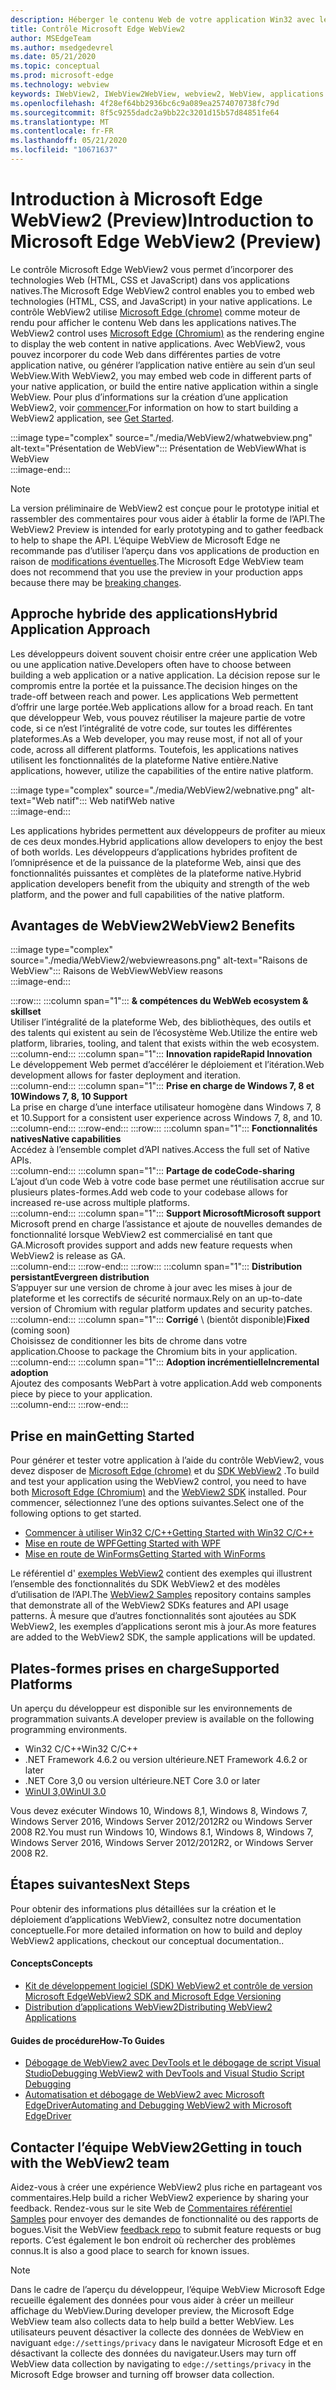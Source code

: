 ```yaml
---
description: Héberger le contenu Web de votre application Win32 avec le contrôle WebView 2 de Microsoft Edge
title: Contrôle Microsoft Edge WebView2
author: MSEdgeTeam
ms.author: msedgedevrel
ms.date: 05/21/2020
ms.topic: conceptual
ms.prod: microsoft-edge
ms.technology: webview
keywords: IWebView2, IWebView2WebView, webview2, WebView, applications Win32, Win32, Edge, ICoreWebView2, CoreWebView2, ICoreWebView2Host, contrôle de navigateur, html Edge, Windows Forms, WinForms, WPF, .NET
ms.openlocfilehash: 4f28ef64bb2936bc6c9a089ea2574070738fc79d
ms.sourcegitcommit: 8f5c9255dadc2a9bb22c3201d15b57d84851fe64
ms.translationtype: MT
ms.contentlocale: fr-FR
ms.lasthandoff: 05/21/2020
ms.locfileid: "10671637"
---
```

# <span data-ttu-id="01db1-104">Introduction à Microsoft Edge WebView2 (Preview)</span><span class="sxs-lookup"><span data-stu-id="01db1-104">Introduction to Microsoft Edge WebView2 (Preview)</span></span>  

<span data-ttu-id="01db1-105">Le contrôle Microsoft Edge WebView2 vous permet d’incorporer des technologies Web (HTML, CSS et JavaScript) dans vos applications natives.</span><span class="sxs-lookup"><span data-stu-id="01db1-105">The Microsoft Edge WebView2 control enables you to embed web technologies \(HTML, CSS, and JavaScript\) in your native applications.</span></span>  <span data-ttu-id="01db1-106">Le contrôle WebView2 utilise [Microsoft Edge (chrome)](https://www.microsoftedgeinsider.com) comme moteur de rendu pour afficher le contenu Web dans les applications natives.</span><span class="sxs-lookup"><span data-stu-id="01db1-106">The WebView2 control uses [Microsoft Edge (Chromium)](https://www.microsoftedgeinsider.com) as the rendering engine to display the web content in native applications.</span></span>  <span data-ttu-id="01db1-107">Avec WebView2, vous pouvez incorporer du code Web dans différentes parties de votre application native, ou générer l’application native entière au sein d’un seul WebView.</span><span class="sxs-lookup"><span data-stu-id="01db1-107">With WebView2, you may embed web code in different parts of your native application, or build the entire native application within a single WebView.</span></span>  <span data-ttu-id="01db1-108">Pour plus d’informations sur la création d’une application WebView2, voir [commencer.](./index.md#getting-started)</span><span class="sxs-lookup"><span data-stu-id="01db1-108">For information on how to start building a WebView2 application, see [Get Started](./index.md#getting-started).</span></span>  

:::image type="complex" source="./media/WebView2/whatwebview.png" alt-text="Présentation de WebView":::
   <span data-ttu-id="01db1-110">Présentation de WebView</span><span class="sxs-lookup"><span data-stu-id="01db1-110">What is WebView</span></span>  
:::image-end:::  

> [!NOTE]
> <span data-ttu-id="01db1-111">La version préliminaire de WebView2 est conçue pour le prototype initial et rassembler des commentaires pour vous aider à établir la forme de l’API.</span><span class="sxs-lookup"><span data-stu-id="01db1-111">The WebView2 Preview is intended for early prototyping and to gather feedback to help to shape the API.</span></span>  <span data-ttu-id="01db1-112">L’équipe WebView de Microsoft Edge ne recommande pas d’utiliser l’aperçu dans vos applications de production en raison de [modifications éventuelles](./releasenotes.md).</span><span class="sxs-lookup"><span data-stu-id="01db1-112">The Microsoft Edge WebView team does not recommend that you use the preview in your production apps because there may be [breaking changes](./releasenotes.md).</span></span>  

## <span data-ttu-id="01db1-113">Approche hybride des applications</span><span class="sxs-lookup"><span data-stu-id="01db1-113">Hybrid Application Approach</span></span>  

<span data-ttu-id="01db1-114">Les développeurs doivent souvent choisir entre créer une application Web ou une application native.</span><span class="sxs-lookup"><span data-stu-id="01db1-114">Developers often have to choose between building a web application or a native application.</span></span>  <span data-ttu-id="01db1-115">La décision repose sur le compromis entre la portée et la puissance.</span><span class="sxs-lookup"><span data-stu-id="01db1-115">The decision hinges on the trade-off between reach and power.</span></span>  <span data-ttu-id="01db1-116">Les applications Web permettent d’offrir une large portée.</span><span class="sxs-lookup"><span data-stu-id="01db1-116">Web applications allow for a broad reach.</span></span>  <span data-ttu-id="01db1-117">En tant que développeur Web, vous pouvez réutiliser la majeure partie de votre code, si ce n’est l’intégralité de votre code, sur toutes les différentes plateformes.</span><span class="sxs-lookup"><span data-stu-id="01db1-117">As a Web developer, you may reuse most, if not all of your code, across all different platforms.</span></span>  <span data-ttu-id="01db1-118">Toutefois, les applications natives utilisent les fonctionnalités de la plateforme Native entière.</span><span class="sxs-lookup"><span data-stu-id="01db1-118">Native applications, however, utilize the capabilities of the entire native platform.</span></span>  

:::image type="complex" source="./media/WebView2/webnative.png" alt-text="Web natif":::
   <span data-ttu-id="01db1-120">Web natif</span><span class="sxs-lookup"><span data-stu-id="01db1-120">Web native</span></span>  
:::image-end:::  

<span data-ttu-id="01db1-121">Les applications hybrides permettent aux développeurs de profiter au mieux de ces deux mondes.</span><span class="sxs-lookup"><span data-stu-id="01db1-121">Hybrid applications allow developers to enjoy the best of both worlds.</span></span>  <span data-ttu-id="01db1-122">Les développeurs d’applications hybrides profitent de l’omniprésence et de la puissance de la plateforme Web, ainsi que des fonctionnalités puissantes et complètes de la plateforme native.</span><span class="sxs-lookup"><span data-stu-id="01db1-122">Hybrid application developers benefit from the ubiquity and strength of the web platform, and the power and full capabilities of the native platform.</span></span>  

## <span data-ttu-id="01db1-123">Avantages de WebView2</span><span class="sxs-lookup"><span data-stu-id="01db1-123">WebView2 Benefits</span></span>   

:::image type="complex" source="./media/WebView2/webviewreasons.png" alt-text="Raisons de WebView":::
   <span data-ttu-id="01db1-125">Raisons de WebView</span><span class="sxs-lookup"><span data-stu-id="01db1-125">WebView reasons</span></span>  
:::image-end:::  

:::row:::
   :::column span="1":::
      **<span data-ttu-id="01db1-126">& compétences du Web</span><span class="sxs-lookup"><span data-stu-id="01db1-126">Web ecosystem \& skillset</span></span>**  
      <span data-ttu-id="01db1-127">Utiliser l’intégralité de la plateforme Web, des bibliothèques, des outils et des talents qui existent au sein de l’écosystème Web.</span><span class="sxs-lookup"><span data-stu-id="01db1-127">Utilize the entire web platform, libraries, tooling, and talent that exists within the web ecosystem.</span></span>  
   :::column-end:::
   :::column span="1":::
      **<span data-ttu-id="01db1-128">Innovation rapide</span><span class="sxs-lookup"><span data-stu-id="01db1-128">Rapid Innovation</span></span>**  
      <span data-ttu-id="01db1-129">Le développement Web permet d’accélérer le déploiement et l’itération.</span><span class="sxs-lookup"><span data-stu-id="01db1-129">Web development allows for faster deployment and iteration.</span></span>  
   :::column-end:::
   :::column span="1":::
      **<span data-ttu-id="01db1-130">Prise en charge de Windows 7, 8 et 10</span><span class="sxs-lookup"><span data-stu-id="01db1-130">Windows 7, 8, 10 Support</span></span>**  
      <span data-ttu-id="01db1-131">La prise en charge d’une interface utilisateur homogène dans Windows 7, 8 et 10.</span><span class="sxs-lookup"><span data-stu-id="01db1-131">Support for a consistent user experience across Windows 7, 8, and 10.</span></span>  
   :::column-end:::
:::row-end:::
:::row:::
   :::column span="1":::
      **<span data-ttu-id="01db1-132">Fonctionnalités natives</span><span class="sxs-lookup"><span data-stu-id="01db1-132">Native capabilities</span></span>**  
      <span data-ttu-id="01db1-133">Accédez à l’ensemble complet d’API natives.</span><span class="sxs-lookup"><span data-stu-id="01db1-133">Access the full set of Native APIs.</span></span>  
   :::column-end:::
   :::column span="1":::
      **<span data-ttu-id="01db1-134">Partage de code</span><span class="sxs-lookup"><span data-stu-id="01db1-134">Code-sharing</span></span>**  
      <span data-ttu-id="01db1-135">L’ajout d’un code Web à votre code base permet une réutilisation accrue sur plusieurs plates-formes.</span><span class="sxs-lookup"><span data-stu-id="01db1-135">Add web code to your codebase allows for increased re-use across multiple platforms.</span></span>  
   :::column-end:::
   :::column span="1":::
      **<span data-ttu-id="01db1-136">Support Microsoft</span><span class="sxs-lookup"><span data-stu-id="01db1-136">Microsoft support</span></span>**  
      <span data-ttu-id="01db1-137">Microsoft prend en charge l’assistance et ajoute de nouvelles demandes de fonctionnalité lorsque WebView2 est commercialisé en tant que GA.</span><span class="sxs-lookup"><span data-stu-id="01db1-137">Microsoft provides support and adds new feature requests when WebView2 is release as GA.</span></span>  
   :::column-end:::
:::row-end:::
:::row:::
   :::column span="1":::
      **<span data-ttu-id="01db1-138">Distribution persistant</span><span class="sxs-lookup"><span data-stu-id="01db1-138">Evergreen distribution</span></span>**  
      <span data-ttu-id="01db1-139">S’appuyer sur une version de chrome à jour avec les mises à jour de plateforme et les correctifs de sécurité normaux.</span><span class="sxs-lookup"><span data-stu-id="01db1-139">Rely on an up-to-date version of Chromium with regular platform updates and security patches.</span></span>  
   :::column-end:::
   :::column span="1":::
      <span data-ttu-id="01db1-140">**Corrigé** \ (bientôt disponible)</span><span class="sxs-lookup"><span data-stu-id="01db1-140">**Fixed** \(coming soon\)</span></span>  
      <span data-ttu-id="01db1-141">Choisissez de conditionner les bits de chrome dans votre application.</span><span class="sxs-lookup"><span data-stu-id="01db1-141">Choose to package the Chromium bits in your application.</span></span>  
   :::column-end:::
   :::column span="1":::
      **<span data-ttu-id="01db1-142">Adoption incrémentielle</span><span class="sxs-lookup"><span data-stu-id="01db1-142">Incremental adoption</span></span>**  
      <span data-ttu-id="01db1-143">Ajoutez des composants WebPart à votre application.</span><span class="sxs-lookup"><span data-stu-id="01db1-143">Add web components piece by piece to your application.</span></span>  
   :::column-end:::
:::row-end:::  

## <span data-ttu-id="01db1-144">Prise en main</span><span class="sxs-lookup"><span data-stu-id="01db1-144">Getting Started</span></span>  

<span data-ttu-id="01db1-145">Pour générer et tester votre application à l’aide du contrôle WebView2, vous devez disposer de [Microsoft Edge (chrome)](https://www.microsoftedgeinsider.com/download) et du [SDK WebView2](https://aka.ms/webviewnuget) .</span><span class="sxs-lookup"><span data-stu-id="01db1-145">To build and test your application using the WebView2 control, you need to have both [Microsoft Edge (Chromium)](https://www.microsoftedgeinsider.com/download) and the [WebView2 SDK](https://aka.ms/webviewnuget) installed.</span></span>  <span data-ttu-id="01db1-146">Pour commencer, sélectionnez l’une des options suivantes.</span><span class="sxs-lookup"><span data-stu-id="01db1-146">Select one of the following options to get started.</span></span>  

*   [<span data-ttu-id="01db1-147">Commencer à utiliser Win32 C/C++</span><span class="sxs-lookup"><span data-stu-id="01db1-147">Getting Started with Win32 C/C++</span></span>](./gettingstarted/win32.md)  
*   [<span data-ttu-id="01db1-148">Mise en route de WPF</span><span class="sxs-lookup"><span data-stu-id="01db1-148">Getting Started with WPF</span></span>](./gettingstarted/wpf.md)  
*   [<span data-ttu-id="01db1-149">Mise en route de WinForms</span><span class="sxs-lookup"><span data-stu-id="01db1-149">Getting Started with WinForms</span></span>](./gettingstarted/winforms.md)  

<span data-ttu-id="01db1-150">Le référentiel d' [exemples WebView2](https://github.com/MicrosoftEdge/WebView2Samples) contient des exemples qui illustrent l’ensemble des fonctionnalités du SDK WebView2 et des modèles d’utilisation de l’API.</span><span class="sxs-lookup"><span data-stu-id="01db1-150">The [WebView2 Samples](https://github.com/MicrosoftEdge/WebView2Samples) repository contains samples that demonstrate all of the WebView2 SDKs features and API usage patterns.</span></span> <span data-ttu-id="01db1-151">À mesure que d’autres fonctionnalités sont ajoutées au SDK WebView2, les exemples d’applications seront mis à jour.</span><span class="sxs-lookup"><span data-stu-id="01db1-151">As more features are added to the WebView2 SDK, the sample applications will be updated.</span></span>   

## <span data-ttu-id="01db1-152">Plates-formes prises en charge</span><span class="sxs-lookup"><span data-stu-id="01db1-152">Supported Platforms</span></span>  

<span data-ttu-id="01db1-153">Un aperçu du développeur est disponible sur les environnements de programmation suivants.</span><span class="sxs-lookup"><span data-stu-id="01db1-153">A developer preview is available on the following programming environments.</span></span>  

*   <span data-ttu-id="01db1-154">Win32 C/C++</span><span class="sxs-lookup"><span data-stu-id="01db1-154">Win32 C/C++</span></span>  
*   <span data-ttu-id="01db1-155">.NET Framework 4.6.2 ou version ultérieure</span><span class="sxs-lookup"><span data-stu-id="01db1-155">.NET Framework 4.6.2 or later</span></span>  
*   <span data-ttu-id="01db1-156">.NET Core 3,0 ou version ultérieure</span><span class="sxs-lookup"><span data-stu-id="01db1-156">.NET Core 3.0 or later</span></span>  
*   [<span data-ttu-id="01db1-157">WinUI 3,0</span><span class="sxs-lookup"><span data-stu-id="01db1-157">WinUI 3.0</span></span>](/uwp/toolkits/winui3/)  

<span data-ttu-id="01db1-158">Vous devez exécuter Windows 10, Windows 8,1, Windows 8, Windows 7, Windows Server 2016, Windows Server 2012/2012R2 ou Windows Server 2008 R2.</span><span class="sxs-lookup"><span data-stu-id="01db1-158">You must run Windows 10, Windows 8.1, Windows 8, Windows 7, Windows Server 2016, Windows Server 2012/2012R2, or Windows Server 2008 R2.</span></span>   

## <span data-ttu-id="01db1-159">Étapes suivantes</span><span class="sxs-lookup"><span data-stu-id="01db1-159">Next Steps</span></span>  

<span data-ttu-id="01db1-160">Pour obtenir des informations plus détaillées sur la création et le déploiement d’applications WebView2, consultez notre documentation conceptuelle.</span><span class="sxs-lookup"><span data-stu-id="01db1-160">For more detailed information on how to build and deploy WebView2 applications, checkout our conceptual documentation</span></span><!-- and how-to guides--><span data-ttu-id="01db1-161">.</span><span class="sxs-lookup"><span data-stu-id="01db1-161">.</span></span>  

#### <span data-ttu-id="01db1-162">Concepts</span><span class="sxs-lookup"><span data-stu-id="01db1-162">Concepts</span></span>  

*   [<span data-ttu-id="01db1-163">Kit de développement logiciel (SDK) WebView2 et contrôle de version Microsoft Edge</span><span class="sxs-lookup"><span data-stu-id="01db1-163">WebView2 SDK and Microsoft Edge Versioning</span></span>](./concepts/versioning.md)
*   [<span data-ttu-id="01db1-164">Distribution d’applications WebView2</span><span class="sxs-lookup"><span data-stu-id="01db1-164">Distributing WebView2 Applications</span></span>](./concepts/distribution.md)  
 
#### <span data-ttu-id="01db1-165">Guides de procédure</span><span class="sxs-lookup"><span data-stu-id="01db1-165">How-To Guides</span></span>  

*   [<span data-ttu-id="01db1-166">Débogage de WebView2 avec DevTools et le débogage de script Visual Studio</span><span class="sxs-lookup"><span data-stu-id="01db1-166">Debugging WebView2 with DevTools and Visual Studio Script Debugging</span></span>](./howto/debug.md)  
*   [<span data-ttu-id="01db1-167">Automatisation et débogage de WebView2 avec Microsoft EdgeDriver</span><span class="sxs-lookup"><span data-stu-id="01db1-167">Automating and Debugging WebView2 with Microsoft EdgeDriver</span></span>](./howto/webdriver.md)  

<!--todo: add how-tos when available  -->  

## <span data-ttu-id="01db1-168">Contacter l’équipe WebView2</span><span class="sxs-lookup"><span data-stu-id="01db1-168">Getting in touch with the WebView2 team</span></span>  

<span data-ttu-id="01db1-169">Aidez-vous à créer une expérience WebView2 plus riche en partageant vos commentaires.</span><span class="sxs-lookup"><span data-stu-id="01db1-169">Help build a richer WebView2 experience by sharing your feedback.</span></span>  <span data-ttu-id="01db1-170">Rendez-vous sur le site Web de [Commentaires référentiel Samples](https://aka.ms/webviewfeedback) pour envoyer des demandes de fonctionnalité ou des rapports de bogues.</span><span class="sxs-lookup"><span data-stu-id="01db1-170">Visit the WebView [feedback repo](https://aka.ms/webviewfeedback) to submit feature requests or bug reports.</span></span>  <span data-ttu-id="01db1-171">C’est également le bon endroit où rechercher des problèmes connus.</span><span class="sxs-lookup"><span data-stu-id="01db1-171">It is also a good place to search for known issues.</span></span>  

> [!NOTE]
> <span data-ttu-id="01db1-172">Dans le cadre de l’aperçu du développeur, l’équipe WebView Microsoft Edge recueille également des données pour vous aider à créer un meilleur affichage du WebView.</span><span class="sxs-lookup"><span data-stu-id="01db1-172">During developer preview, the Microsoft Edge WebView team also collects data to help build a better WebView.</span></span>  <span data-ttu-id="01db1-173">Les utilisateurs peuvent désactiver la collecte des données de WebView en naviguant `edge://settings/privacy` dans le navigateur Microsoft Edge et en désactivant la collecte des données du navigateur.</span><span class="sxs-lookup"><span data-stu-id="01db1-173">Users may turn off WebView data collection by navigating to `edge://settings/privacy` in the Microsoft Edge browser and turning off browser data collection.</span></span>  
